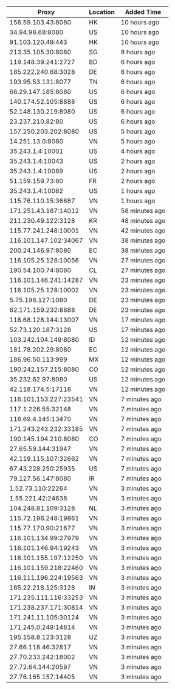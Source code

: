 | Proxy | Location | Added Time |
|---------|----------|------------|
| 156.59.103.43:8080 | HK | 10 hours ago |
| 34.94.98.68:8080 | US | 10 hours ago |
| 91.103.120.49:443 | HK | 10 hours ago |
| 213.35.105.30:8080 | SG | 8 hours ago |
| 119.148.39.241:2727 | BD | 6 hours ago |
| 185.222.240.68:3028 | DE | 6 hours ago |
| 193.95.53.131:8077 | TN | 6 hours ago |
| 66.29.147.185:8080 | US | 6 hours ago |
| 140.174.52.105:8888 | US | 6 hours ago |
| 52.148.130.219:8080 | US | 6 hours ago |
| 23.237.210.82:80 | US | 6 hours ago |
| 157.250.203.202:8080 | US | 5 hours ago |
| 14.251.13.0:8080 | VN | 5 hours ago |
| 35.243.1.4:10001 | US | 4 hours ago |
| 35.243.1.4:10043 | US | 2 hours ago |
| 35.243.1.4:10089 | US | 2 hours ago |
| 51.159.159.73:80 | FR | 2 hours ago |
| 35.243.1.4:10062 | US | 1 hours ago |
| 115.76.110.15:36687 | VN | 1 hours ago |
| 171.251.43.187:14012 | VN | 58 minutes ago |
| 211.230.49.122:3128 | KR | 48 minutes ago |
| 115.77.241.248:10001 | VN | 42 minutes ago |
| 116.101.147.102:34067 | VN | 38 minutes ago |
| 200.24.146.97:8080 | EC | 38 minutes ago |
| 116.105.25.128:10056 | VN | 27 minutes ago |
| 190.54.100.74:8080 | CL | 27 minutes ago |
| 116.101.146.241:14287 | VN | 23 minutes ago |
| 116.105.25.128:10002 | VN | 23 minutes ago |
| 5.75.196.127:1080 | DE | 23 minutes ago |
| 62.171.159.232:8888 | DE | 23 minutes ago |
| 118.68.128.144:13007 | VN | 17 minutes ago |
| 52.73.120.187:3128 | US | 17 minutes ago |
| 103.242.104.149:8080 | ID | 12 minutes ago |
| 181.78.202.29:8080 | EC | 12 minutes ago |
| 186.96.50.113:999 | MX | 12 minutes ago |
| 190.242.157.215:8080 | CO | 12 minutes ago |
| 35.232.62.97:8080 | US | 12 minutes ago |
| 42.118.174.5:17118 | VN | 12 minutes ago |
| 116.101.153.227:23541 | VN | 7 minutes ago |
| 117.1.226.55:32148 | VN | 7 minutes ago |
| 118.69.4.145:13470 | VN | 7 minutes ago |
| 171.243.243.232:33185 | VN | 7 minutes ago |
| 190.145.194.210:8080 | CO | 7 minutes ago |
| 27.65.59.144:31947 | VN | 7 minutes ago |
| 42.119.115.107:32662 | VN | 7 minutes ago |
| 67.43.228.250:25935 | US | 7 minutes ago |
| 79.127.56.147:8080 | IR | 7 minutes ago |
| 1.52.73.110:22264 | VN | 3 minutes ago |
| 1.55.221.42:24638 | VN | 3 minutes ago |
| 104.248.81.109:3128 | NL | 3 minutes ago |
| 115.72.196.248:19861 | VN | 3 minutes ago |
| 115.77.170.90:21677 | VN | 3 minutes ago |
| 116.101.134.99:27979 | VN | 3 minutes ago |
| 116.101.146.94:19243 | VN | 3 minutes ago |
| 116.101.155.197:12250 | VN | 3 minutes ago |
| 116.101.159.218:22460 | VN | 3 minutes ago |
| 116.111.196.224:19563 | VN | 3 minutes ago |
| 165.22.218.125:3128 | IN | 3 minutes ago |
| 171.235.111.116:33253 | VN | 3 minutes ago |
| 171.238.237.171:30814 | VN | 3 minutes ago |
| 171.241.11.105:30124 | VN | 3 minutes ago |
| 171.245.0.248:14814 | VN | 3 minutes ago |
| 195.158.8.123:3128 | UZ | 3 minutes ago |
| 27.66.118.46:32817 | VN | 3 minutes ago |
| 27.70.233.242:18002 | VN | 3 minutes ago |
| 27.72.64.144:20597 | VN | 3 minutes ago |
| 27.76.165.157:14405 | VN | 3 minutes ago |
